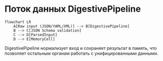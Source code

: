<!-- neira:meta
id: NEI-20270223-digestive-diagram
intent: docs
summary: Добавлена диаграмма потока данных DigestivePipeline.
-->

# Поток данных DigestivePipeline

```mermaid
flowchart LR
    A[Raw input (JSON/YAML/XML)] --> B[DigestivePipeline]
    B --> C[JSON Schema validation]
    C --> D[ParsedInput]
    D --> E[MemoryCell]
```

DigestivePipeline нормализует вход и сохраняет результат в память, что позволяет
остальным органам работать с унифицированными данными.
